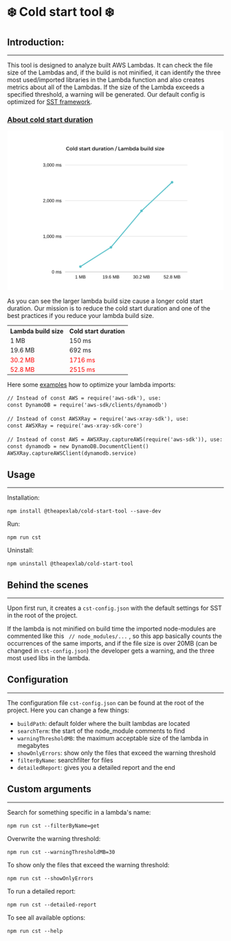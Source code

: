 # ❄️ Cold start tool ❄️

## Introduction:

---

This tool is designed to analyze built AWS Lambdas. It can check the file size of the Lambdas and, if the build is not minified, it can identify the three most used/imported libraries in the Lambda function and also creates metrics about all of the Lambdas. If the size of the Lambda exceeds a specified threshold, a warning will be generated. Our default config is optimized for [SST framework](https://sst.dev/).

### [About cold start duration](https://docs.aws.amazon.com/lambda/latest/operatorguide/execution-environments.html#cold-start-latency)

![](img/chart.png)

<p>As you can see the larger lambda build size cause a longer cold start duration. Our mission is to reduce the cold start duration and one of the best practices if you reduce your lambda build size.</p>
<table>
<tr><th>Lambda build size</th><th>Cold start duration</th></tr>
<tr><td>1 MB</td><td>150 ms</td></tr>
<tr><td>19.6 MB</td><td>692 ms</td></tr>
<tr style='color:red;'><td>30.2 MB</td><td>1716 ms</td></tr>
<tr style='color:red;'><td>52.8 MB</td><td>2515 ms</td></tr>
</table>

Here some [examples](https://docs.aws.amazon.com/lambda/latest/operatorguide/static-initialization.html) how to optimize your lambda imports:

```
// Instead of const AWS = require('aws-sdk'), use:
const DynamoDB = require('aws-sdk/clients/dynamodb')

// Instead of const AWSXRay = require('aws-xray-sdk'), use:
const AWSXRay = require('aws-xray-sdk-core')

// Instead of const AWS = AWSXRay.captureAWS(require('aws-sdk')), use:
const dynamodb = new DynamoDB.DocumentClient()
AWSXRay.captureAWSClient(dynamodb.service)
```

## Usage

---

Installation:

```
npm install @theapexlab/cold-start-tool --save-dev
```

Run:

```
npm run cst
```

Uninstall:

```
npm uninstall @theapexlab/cold-start-tool
```

## Behind the scenes

---

Upon first run, it creates a `cst-config.json` with the default settings for SST in the root of the project.

If the lambda is not minified on build time the imported node-modules are commented like this ` // node_modules/...` , so this app basically counts the occurrences of the same imports, and if the file size is over 20MB (can be changed in `cst-config.json`) the developer gets a warning, and the three most used libs in the lambda.

## Configuration

---

The configuration file `cst-config.json` can be found at the root of the project. Here you can change a few things:

- `buildPath`: default folder where the built lambdas are located
- `searchTerm`: the start of the node_module comments to find
- `warningThresholdMB`: the maximum acceptable size of the lambda in megabytes
- `showOnlyErrors`: show only the files that exceed the warning threshold
- `filterByName`: searchfilter for files
- `detailedReport`: gives you a detailed report and the end

## Custom arguments

---

Search for something specific in a lambda's name:

```
npm run cst --filterByName=get
```

Overwrite the warning threshold:

```
npm run cst --warningThresholdMB=30
```

To show only the files that exceed the warning threshold:

```
npm run cst --showOnlyErrors
```

To run a detailed report:

```
npm run cst --detailed-report
```

To see all available options:

```
npm run cst --help
```
